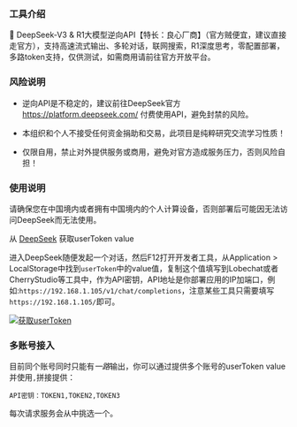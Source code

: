 ### 工具介绍

🚀 DeepSeek-V3 & R1大模型逆向API【特长：良心厂商】（官方贼便宜，建议直接走官方），支持高速流式输出、多轮对话，联网搜索，R1深度思考，零配置部署，多路token支持，仅供测试，如需商用请前往官方开放平台。

### 风险说明

- 逆向API是不稳定的，建议前往DeepSeek官方 https://platform.deepseek.com/ 付费使用API，避免封禁的风险。

- 本组织和个人不接受任何资金捐助和交易，此项目是纯粹研究交流学习性质！

- 仅限自用，禁止对外提供服务或商用，避免对官方造成服务压力，否则风险自担！

### 使用说明

请确保您在中国境内或者拥有中国境内的个人计算设备，否则部署后可能因无法访问DeepSeek而无法使用。

从 [DeepSeek](https://chat.deepseek.com/) 获取userToken value

进入DeepSeek随便发起一个对话，然后F12打开开发者工具，从Application > LocalStorage中找到`userToken`中的value值，复制这个值填写到Lobechat或者CherryStudio等工具中，作为API密钥，API地址是你部署应用的IP加端口，例如:`https://192.168.1.105/v1/chat/completions`，注意某些工具只需要填写`https://192.168.1.105/`即可。

[![获取userToken](https://cdn.jsdelivr.net/gh/LLM-Red-Team/deepseek-free-api@master/doc/example-0.png)](https://cdn.jsdelivr.net/gh/LLM-Red-Team/deepseek-free-api@master/doc/example-0.png)

### 多账号接入

目前同个账号同时只能有*一路*输出，你可以通过提供多个账号的userToken value并使用`,`拼接提供：

```
API密钥：TOKEN1,TOKEN2,TOKEN3
```

每次请求服务会从中挑选一个。
